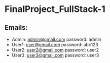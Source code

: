 # FinalProject_FullStack-1
## Emails:
- Admin: admin@gmail.com  password: admin
- User1: user@gmail.com  password: abc123
- User2: user2@gmail.com  password: user2
- User3: user3@gmail.com  password: user3
